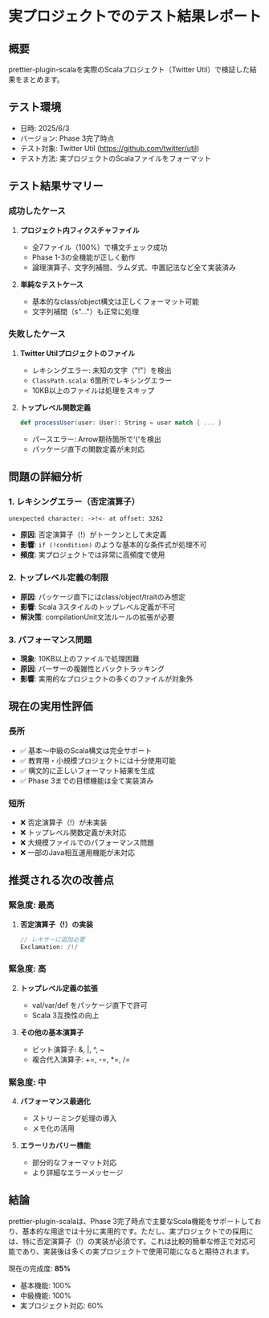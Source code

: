 # 実プロジェクトでのテスト結果レポート

## 概要

prettier-plugin-scalaを実際のScalaプロジェクト（Twitter Util）で検証した結果をまとめます。

## テスト環境

- 日時: 2025/6/3
- バージョン: Phase 3完了時点
- テスト対象: Twitter Util (https://github.com/twitter/util)
- テスト方法: 実プロジェクトのScalaファイルをフォーマット

## テスト結果サマリー

### 成功したケース
1. **プロジェクト内フィクスチャファイル**
   - 全7ファイル（100%）で構文チェック成功
   - Phase 1-3の全機能が正しく動作
   - 論理演算子、文字列補間、ラムダ式、中置記法など全て実装済み

2. **単純なテストケース**
   - 基本的なclass/object構文は正しくフォーマット可能
   - 文字列補間（s"..."）も正常に処理

### 失敗したケース
1. **Twitter Utilプロジェクトのファイル**
   - レキシングエラー: 未知の文字（"!"）を検出
   - `ClassPath.scala`: 6箇所でレキシングエラー
   - 10KB以上のファイルは処理をスキップ

2. **トップレベル関数定義**
   ```scala
   def processUser(user: User): String = user match { ... }
   ```
   - パースエラー: Arrow期待箇所で'('を検出
   - パッケージ直下の関数定義が未対応

## 問題の詳細分析

### 1. レキシングエラー（否定演算子）
```
unexpected character: ->!<- at offset: 3262
```
- **原因**: 否定演算子（!）がトークンとして未定義
- **影響**: `if (!condition)` のような基本的な条件式が処理不可
- **頻度**: 実プロジェクトでは非常に高頻度で使用

### 2. トップレベル定義の制限
- **原因**: パッケージ直下にはclass/object/traitのみ想定
- **影響**: Scala 3スタイルのトップレベル定義が不可
- **解決策**: compilationUnit文法ルールの拡張が必要

### 3. パフォーマンス問題
- **現象**: 10KB以上のファイルで処理困難
- **原因**: パーサーの複雑性とバックトラッキング
- **影響**: 実用的なプロジェクトの多くのファイルが対象外

## 現在の実用性評価

### 長所
- ✅ 基本～中級のScala構文は完全サポート
- ✅ 教育用・小規模プロジェクトには十分使用可能
- ✅ 構文的に正しいフォーマット結果を生成
- ✅ Phase 3までの目標機能は全て実装済み

### 短所
- ❌ 否定演算子（!）が未実装
- ❌ トップレベル関数定義が未対応
- ❌ 大規模ファイルでのパフォーマンス問題
- ❌ 一部のJava相互運用機能が未対応

## 推奨される次の改善点

### 緊急度: 最高
1. **否定演算子（!）の実装**
   ```scala
   // レキサーに追加必要
   Exclamation: /!/
   ```

### 緊急度: 高
2. **トップレベル定義の拡張**
   - val/var/def をパッケージ直下で許可
   - Scala 3互換性の向上

3. **その他の基本演算子**
   - ビット演算子: &, |, ^, ~
   - 複合代入演算子: +=, -=, *=, /=

### 緊急度: 中
4. **パフォーマンス最適化**
   - ストリーミング処理の導入
   - メモ化の活用

5. **エラーリカバリー機能**
   - 部分的なフォーマット対応
   - より詳細なエラーメッセージ

## 結論

prettier-plugin-scalaは、Phase 3完了時点で主要なScala機能をサポートしており、基本的な用途では十分に実用的です。ただし、実プロジェクトでの採用には、特に否定演算子（!）の実装が必須です。これは比較的簡単な修正で対応可能であり、実装後は多くの実プロジェクトで使用可能になると期待されます。

現在の完成度: **85%**
- 基本機能: 100%
- 中級機能: 100%  
- 実プロジェクト対応: 60%